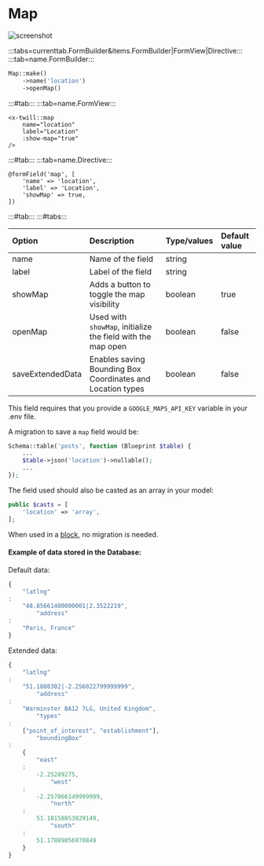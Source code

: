 # Map

![screenshot](/assets/map.png)

:::tabs=currenttab.FormBuilder&items.FormBuilder|FormView|Directive:::
:::tab=name.FormBuilder:::

```php
Map::make()
    ->name('location')
    ->openMap()
```

:::#tab:::
:::tab=name.FormView:::

```blade
<x-twill::map
    name="location"
    label="Location"
    :show-map="true"
/>
```

:::#tab:::
:::tab=name.Directive:::

```blade
@formField('map', [
    'name' => 'location',
    'label' => 'Location',
    'showMap' => true,
])
```

:::#tab:::
:::#tabs:::

| Option           | Description                                                 | Type/values     | Default value |
|:-----------------|:------------------------------------------------------------|:----------------|:--------------|
| name             | Name of the field                                           | string          |               |
| label            | Label of the field                                          | string          |               |
| showMap          | Adds a button to toggle the map visibility                  | boolean         | true          |
| openMap          | Used with `showMap`, initialize the field with the map open | boolean         | false         |
| saveExtendedData | Enables saving Bounding Box Coordinates and Location types  | boolean         | false         |

This field requires that you provide a `GOOGLE_MAPS_API_KEY` variable in your .env file.

A migration to save a `map` field would be:

```php
Schema::table('posts', function (Blueprint $table) {
    ...
    $table->json('location')->nullable();
    ...
});
```

The field used should also be casted as an array in your model:

```php
public $casts = [
    'location' => 'array',
];
```

When used in a [block](/block-editor/creating-a-block-editor.html), no migration is needed.

#### Example of data stored in the Database:

Default data:

```javascript
{
    "latlng"
:
    "48.85661400000001|2.3522219",
        "address"
:
    "Paris, France"
}
```

Extended data:

```javascript
{
    "latlng"
:
    "51.1808302|-2.256022799999999",
        "address"
:
    "Warminster BA12 7LG, United Kingdom",
        "types"
:
    ["point_of_interest", "establishment"],
        "boundingBox"
:
    {
        "east"
    :
        -2.25289275,
            "west"
    :
        -2.257066149999999,
            "north"
    :
        51.18158853029149,
            "south"
    :
        51.17889056970849
    }
}
```
